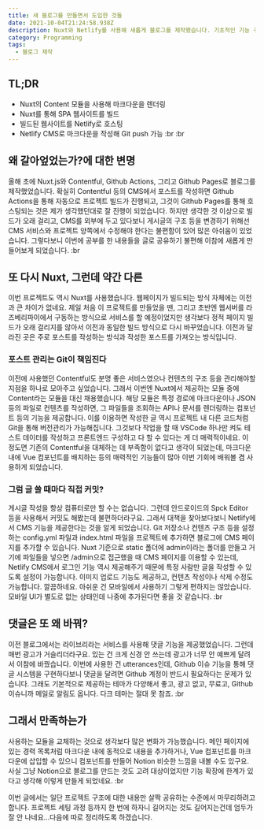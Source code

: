 ```yaml
---
title: 새 블로그를 만들면서 도입한 것들
date: 2021-10-04T21:24:58.938Z
description: Nuxt와 Netlify를 사용해 새롭게 블로그를 제작했습니다. 기초적인 기능 구현을 마쳐 관련된 내용을 공유하고자 합니다.
category: Programming
tags:
  - 블로그 제작
---
```

## TL;DR
* Nuxt의 Content 모듈을 사용해 마크다운을 렌더링
* Nuxt를 통해 SPA 웹사이트를 빌드
* 빌드된 웹사이트를 Netlify로 호스팅
* Netlify CMS로 마크다운을 작성해 Git push 가능
:br
:br

## 왜 갈아엎었는가?에 대한 변명
올해 초에 Nuxt.js와 Contentful, Github Actions, 그리고 Github Pages로 블로그를 제작했었습니다.
확실히 Contentful 등의 CMS에서 포스트를 작성하면 Github Actions을 통해 자동으로 프로젝트 빌드가 진행되고, 그것이 Github Pages를 통해 호스팅되는 것은 제가 생각했던대로 잘 진행이 되었습니다.
하지만 생각한 것 이상으로 빌드가 오래 걸리고, CMS를 외부에 두고 있다보니 게시글의 구조 등을 변경하기 위해선 CMS 서비스와 프로젝트 양쪽에서 수정해야 한다는 불편함이 있어 많은 아쉬움이 있었습니다.
그렇다보니 이번에 공부를 한 내용들을 글로 공유하기 불편해 이참에 새롭게 만들어보게 되었습니다.
:br

## 또 다시 Nuxt, 그런데 약간 다른
이번 프로젝트도 역시 Nuxt를 사용했습니다. 웹페이지가 빌드되는 방식 자체에는 이전과 큰 차이가 없네요.
제일 처음 이 프로젝트를 만들었을 땐, 그리고 초반엔 웹서버를 라즈베리파이에서 구동하는 방식으로 서비스를 할 예정이었지만 생각보다 정적 페이지 빌드가 오래 걸리지를 않아서 이전과 동일한 빌드 방식으로 다시 바꾸었습니다.
이전과 달라진 곳은 주로 포스트를 작성하는 방식과 작성한 포스트를 가져오는 방식입니다.

### 포스트 관리는 Git이 책임진다
이전에 사용했던 Contentful도 분명 좋은 서비스였으나 컨텐츠의 구조 등을 관리해야할 지점을 하나로 모아주고 싶었습니다. 그래서 이번엔 Nuxt에서 제공하는 모듈 중에 Content라는 모듈을 대신 채용했습니다.
해당 모듈은 특정 경로에 마크다운이나 JSON 등의 파일로 컨텐츠를 작성하면, 그 파일들을 조회하는 API나 문서를 렌더링하는 컴포넌트 등의 기능을 제공합니다.
이를 이용하면 작성한 글 역시 프로젝트 내 다른 코드처럼 Git을 통해 버전관리가 가능해집니다. 그것보다 작업을 할 때 VSCode 하나만 켜도 테스트 데이터를 작성하고 프론트엔드 구성하고 다 할 수 있다는 게 더 매력적이네요.
이 정도면 기존의 Contentful을 대체하는 데 부족함이 없다고 생각이 되었는데, 마크다운 내에 Vue 컴포넌트를 배치하는 등의 매력적인 기능들이 많아 이번 기회에 배워볼 겸 사용하게 되었습니다.

### 그럼 글 쓸 때마다 직접 커밋?
게시글 작성을 항상 컴퓨터로만 할 수는 없습니다. 그런데 안드로이드의 Spck Editor 등을 사용해서 커밋도 해봤는데 불편하더라구요.
그래서 대책을 찾아보다보니 Netlify에서 CMS 기능을 제공한다는 것을 알게 되었습니다.
Git 저장소나 컨텐츠 구조 등을 설정하는 config.yml 파일과 index.html 파일을 프로젝트에 추가하면 블로그에 CMS 페이지를 추가할 수 있습니다.
Nuxt 기준으로 static 폴더에 admin이라는 폴더를 만들고 거기에 파일들을 넣으면 /admin으로 접근했을 때 CMS 페이지를 이용할 수 있는데, Netlify CMS에서 로그인 기능 역시 제공해주기 때문에 특정 사람만 글을 작성할 수 있도록 설정이 가능합니다.
이미지 업로드 기능도 제공하고, 컨텐츠 작성이나 삭제 수정도 가능합니다.
깔끔하네요. 아쉬운 건 모바일에서 사용하기 그렇게 편하지는 않았습니다.
모바일 UI가 별도로 없는 상태인데 나중에 추가된다면 좋을 것 같습니다.
:br

## 댓글은 또 왜 바꿔?
이전 블로그에서는 라이브리라는 서비스를 사용해 댓글 기능을 제공했었습니다.
그런데 매번 광고가 거슬리더라구요. 있는 건 크게 신경 안 쓰는데 광고가 너무 안 예쁘게 달려서 이참에 바꿨습니다.
이번에 사용한 건 utterances인데, Github 이슈 기능을 통해 댓글 시스템을 구현하다보니 댓글을 달려면 Github 계정이 반드시 필요하다는 문제가 있습니다.
그래도 기본적으로 제공하는 테마가 다양해서 좋고, 광고 없고, 무료고, Github 이슈니까 메일로 알림도 옵니다. 다크 테마는 절대 못 참죠.
:br

## 그래서 만족하는가
사용하는 모듈을 교체하는 것으로 생각보다 많은 변화가 가능했습니다.
메인 페이지에 있는 경력 목록처럼 마크다운 내에 동적으로 내용을 추가하거나, Vue 컴포넌트를 마크다운에 삽입할 수 있으니 컴포넌트를 만들어 Notion 비슷한 느낌을 내볼 수도 있구요.
사실 그냥 Notion으로 블로그를 만드는 것도 고려 대상이었지만 기능 확장에 한계가 있다고 생각해 이렇게 만들게 되었네요.
:br

이번 글에서는 일단 프로젝트 구조에 대한 내용만 살짝 공유하는 수준에서 마무리하려고 합니다.
프로젝트 세팅 과정 등까지 한 번에 하자니 길어지는 것도 길어지는건데 엄두가 잘 안 나네요...다음에 따로 정리하도록 하겠습니다.